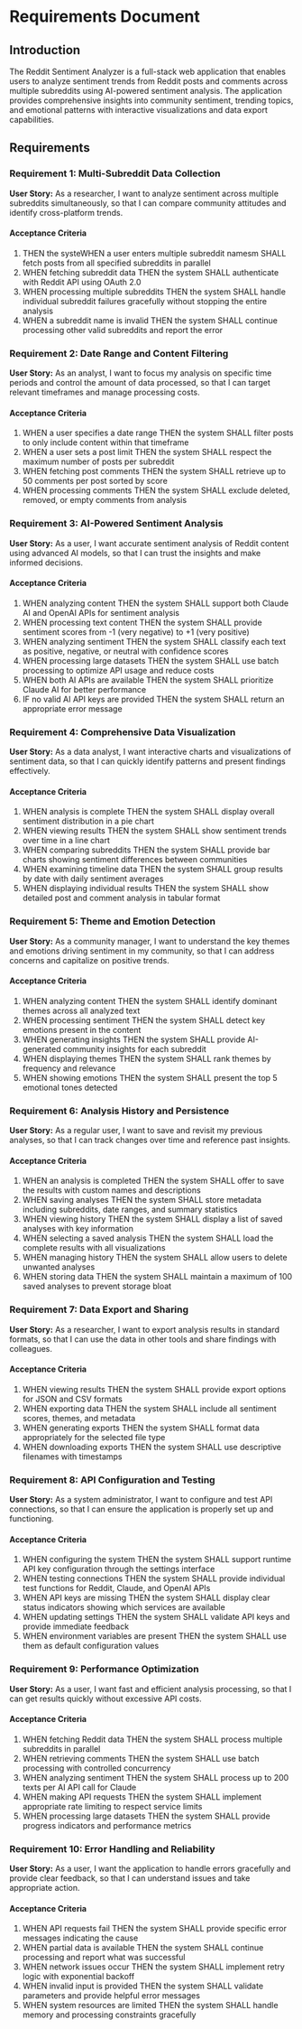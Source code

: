 # Requirements Document

## Introduction

The Reddit Sentiment Analyzer is a full-stack web application that enables users to analyze sentiment trends from Reddit posts and comments across multiple subreddits using AI-powered sentiment analysis. The application provides comprehensive insights into community sentiment, trending topics, and emotional patterns with interactive visualizations and data export capabilities.

## Requirements

### Requirement 1: Multi-Subreddit Data Collection

**User Story:** As a researcher, I want to analyze sentiment across multiple subreddits simultaneously, so that I can compare community attitudes and identify cross-platform trends.

#### Acceptance Criteria

1.  THEN the systeWHEN a user enters multiple subreddit namesm SHALL fetch posts from all specified subreddits in parallel
2. WHEN fetching subreddit data THEN the system SHALL authenticate with Reddit API using OAuth 2.0
3. WHEN processing multiple subreddits THEN the system SHALL handle individual subreddit failures gracefully without stopping the entire analysis
4. WHEN a subreddit name is invalid THEN the system SHALL continue processing other valid subreddits and report the error

### Requirement 2: Date Range and Content Filtering

**User Story:** As an analyst, I want to focus my analysis on specific time periods and control the amount of data processed, so that I can target relevant timeframes and manage processing costs.

#### Acceptance Criteria

1. WHEN a user specifies a date range THEN the system SHALL filter posts to only include content within that timeframe
2. WHEN a user sets a post limit THEN the system SHALL respect the maximum number of posts per subreddit
3. WHEN fetching post comments THEN the system SHALL retrieve up to 50 comments per post sorted by score
4. WHEN processing comments THEN the system SHALL exclude deleted, removed, or empty comments from analysis

### Requirement 3: AI-Powered Sentiment Analysis

**User Story:** As a user, I want accurate sentiment analysis of Reddit content using advanced AI models, so that I can trust the insights and make informed decisions.

#### Acceptance Criteria

1. WHEN analyzing content THEN the system SHALL support both Claude AI and OpenAI APIs for sentiment analysis
2. WHEN processing text content THEN the system SHALL provide sentiment scores from -1 (very negative) to +1 (very positive)
3. WHEN analyzing sentiment THEN the system SHALL classify each text as positive, negative, or neutral with confidence scores
4. WHEN processing large datasets THEN the system SHALL use batch processing to optimize API usage and reduce costs
5. WHEN both AI APIs are available THEN the system SHALL prioritize Claude AI for better performance
6. IF no valid AI API keys are provided THEN the system SHALL return an appropriate error message

### Requirement 4: Comprehensive Data Visualization

**User Story:** As a data analyst, I want interactive charts and visualizations of sentiment data, so that I can quickly identify patterns and present findings effectively.

#### Acceptance Criteria

1. WHEN analysis is complete THEN the system SHALL display overall sentiment distribution in a pie chart
2. WHEN viewing results THEN the system SHALL show sentiment trends over time in a line chart
3. WHEN comparing subreddits THEN the system SHALL provide bar charts showing sentiment differences between communities
4. WHEN examining timeline data THEN the system SHALL group results by date with daily sentiment averages
5. WHEN displaying individual results THEN the system SHALL show detailed post and comment analysis in tabular format

### Requirement 5: Theme and Emotion Detection

**User Story:** As a community manager, I want to understand the key themes and emotions driving sentiment in my community, so that I can address concerns and capitalize on positive trends.

#### Acceptance Criteria

1. WHEN analyzing content THEN the system SHALL identify dominant themes across all analyzed text
2. WHEN processing sentiment THEN the system SHALL detect key emotions present in the content
3. WHEN generating insights THEN the system SHALL provide AI-generated community insights for each subreddit
4. WHEN displaying themes THEN the system SHALL rank themes by frequency and relevance
5. WHEN showing emotions THEN the system SHALL present the top 5 emotional tones detected

### Requirement 6: Analysis History and Persistence

**User Story:** As a regular user, I want to save and revisit my previous analyses, so that I can track changes over time and reference past insights.

#### Acceptance Criteria

1. WHEN an analysis is completed THEN the system SHALL offer to save the results with custom names and descriptions
2. WHEN saving analyses THEN the system SHALL store metadata including subreddits, date ranges, and summary statistics
3. WHEN viewing history THEN the system SHALL display a list of saved analyses with key information
4. WHEN selecting a saved analysis THEN the system SHALL load the complete results with all visualizations
5. WHEN managing history THEN the system SHALL allow users to delete unwanted analyses
6. WHEN storing data THEN the system SHALL maintain a maximum of 100 saved analyses to prevent storage bloat

### Requirement 7: Data Export and Sharing

**User Story:** As a researcher, I want to export analysis results in standard formats, so that I can use the data in other tools and share findings with colleagues.

#### Acceptance Criteria

1. WHEN viewing results THEN the system SHALL provide export options for JSON and CSV formats
2. WHEN exporting data THEN the system SHALL include all sentiment scores, themes, and metadata
3. WHEN generating exports THEN the system SHALL format data appropriately for the selected file type
4. WHEN downloading exports THEN the system SHALL use descriptive filenames with timestamps

### Requirement 8: API Configuration and Testing

**User Story:** As a system administrator, I want to configure and test API connections, so that I can ensure the application is properly set up and functioning.

#### Acceptance Criteria

1. WHEN configuring the system THEN the system SHALL support runtime API key configuration through the settings interface
2. WHEN testing connections THEN the system SHALL provide individual test functions for Reddit, Claude, and OpenAI APIs
3. WHEN API keys are missing THEN the system SHALL display clear status indicators showing which services are available
4. WHEN updating settings THEN the system SHALL validate API keys and provide immediate feedback
5. WHEN environment variables are present THEN the system SHALL use them as default configuration values

### Requirement 9: Performance Optimization

**User Story:** As a user, I want fast and efficient analysis processing, so that I can get results quickly without excessive API costs.

#### Acceptance Criteria

1. WHEN fetching Reddit data THEN the system SHALL process multiple subreddits in parallel
2. WHEN retrieving comments THEN the system SHALL use batch processing with controlled concurrency
3. WHEN analyzing sentiment THEN the system SHALL process up to 200 texts per AI API call for Claude
4. WHEN making API requests THEN the system SHALL implement appropriate rate limiting to respect service limits
5. WHEN processing large datasets THEN the system SHALL provide progress indicators and performance metrics

### Requirement 10: Error Handling and Reliability

**User Story:** As a user, I want the application to handle errors gracefully and provide clear feedback, so that I can understand issues and take appropriate action.

#### Acceptance Criteria

1. WHEN API requests fail THEN the system SHALL provide specific error messages indicating the cause
2. WHEN partial data is available THEN the system SHALL continue processing and report what was successful
3. WHEN network issues occur THEN the system SHALL implement retry logic with exponential backoff
4. WHEN invalid input is provided THEN the system SHALL validate parameters and provide helpful error messages
5. WHEN system resources are limited THEN the system SHALL handle memory and processing constraints gracefully